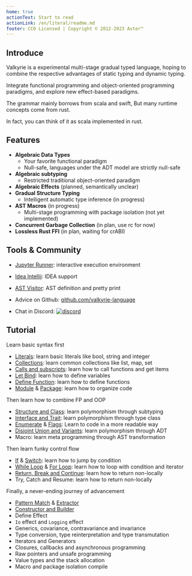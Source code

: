 ```yaml
---
home: true
actionText: Start to read
actionLink: /en/literal/readme.md
footer: CC0 Licensed | Copyright © 2012-2023 Aster™
---
```


## Introduce

Valkyrie is a experimental multi-stage gradual typed language, hoping to combine the respective advantages of static
typing and dynamic typing.

Integrate functional programming and object-oriented programming paradigms, and explore new effect-based paradigms.

The grammar mainly borrows from scala and swift, But many runtime concepts come from rust.

In fact, you can think of it as scala implemented in rust.

## Features

- **Algebraic Data Types**
    - Your favorite functional paradigm
    - Null-safe, languages under the ADT model are strictly null-safe
- **Algebraic subtyping**
    - Restricted traditional object-oriented paradigm
- **Algebraic Effects** (planned, semantically unclear)
- **Gradual Structure Typing**
    - Intelligent automatic type inference (in progress)
- **AST Macros** (in progress)
    - Multi-stage programming with package isolation (not yet implemented)
- **Concurrent Garbage Collection** (in plan, use rc for now)
- **Lossless Rust FFI** (in plan, waiting for crABI)

## Tools & Community

- [Jupyter Runner](https://github.com/nyar-vm/valkyrie-jupyter/blob/dev/projects/playground/main.ipynb): interactive execution
  environment
- [Idea Intellij](https://plugins.jetbrains.com/plugin/19452-valkyrie-language): IDEA support
- [AST Visitor](https://docs.rs/valkyrie-ast/0.1.7/valkyrie_ast/): AST definition and pretty print


- Advice on Github: [github.com/valkyrie-language](https://github.com/nyar-vm/valkyrie-language/discussions)
- Chat in Discord: [![discord](https://img.shields.io/discord/794446776232443955.svg?logo=discord&style=flat-square)](https://discord.gg/rDScD9GyUC)


## Tutorial

Learn basic syntax first

- [Literals](./literal/readme.md): learn basic literals like bool, string and integer
- [Collections](./collection/readme.md): learn common collections like list, map, set
- [Calls and subscripts](./invoke/readme.md): learn how to call functions and get items
- [Let Bind](./definition/let-binding.md): learn how to define variables
- [Define Function](./definition/def-micro.md): learn how to define functions
- [Module](./definition/module.md) & [Package](./definition/package.md): learn how to organize code

Then learn how to combine FP and OOP

- [Structure and Class](./definition/structure.md): learn polymorphism through subtyping
- [Interface and Trait](./definition/interface.md): learn polymorphism through type class
- [Enumerate](./definition/enumerate.md) & [Flags](./definition/flags.md): Learn to code in a more readable way
- [Disjoint Union and Variants](./definition/disjoint-union.md): learn polymorphism through ADT
- Macro: learn meta programming through AST transformation

Then learn funky control flow

- [If](./control/jump-if.md) & [Switch](./control/jump-switch.md): learn how to jump by condition
- [While Loop](./control/loop-while.md) & [For Loop](./control/loop-for.md): learn how to loop with condition and
  iterator
- [Return, Break and Continue](./control/jump-control.md): learn how to return non-locally
- Try, Catch and Resume: learn how to return non-locally

Finally, a never-ending journey of advancement

- [Pattern Match](./advance/pattern-match.md) & [Extractor](./advance/extractor.md)
- [Constructor and Builder](./advance/builder.md)
- Define Effect
- `Io` effect and `Logging` effect
- Generics, covariance, contravariance and invariance
- Type conversion, type reinterpretation and type transmutation
- Iterators and Generators
- Closures, callbacks and asynchronous programming
- Raw pointers and unsafe programming
- Value types and the stack allocation
- Macro and package isolation compile





